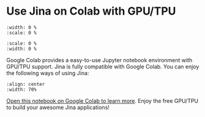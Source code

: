 # Use Jina on Colab with GPU/TPU

```{figure} https://docs.jina.ai/_images/jina-on-colab.png
:width: 0 %
:scale: 0 %
```

```{figure} jina-on-colab.png
:scale: 0 %
:width: 0 %
```

Google Colab provides a easy-to-use Jupyter notebook environment with GPU/TPU support. Jina is fully compatible with Google Colab. You can enjoy the following ways of using Jina:

```{figure} jina-on-colab.svg
:align: center
:width: 70%
```

[Open this notebook on Google Colab to learn more](https://colab.research.google.com/github/jina-ai/jina/blob/master/docs/Using_Jina_on_Colab.ipynb). Enjoy the free GPU/TPU to build your awesome Jina applications!